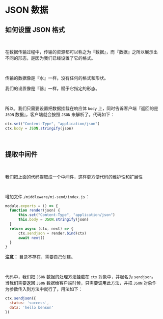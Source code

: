 # JSON 数据 

## 如何设置 JSON 格式 
<br/>

在数据传输过程中，传输的资源都可以称之为『数据』，而『数据』之所以展示出不同的形态，是因为我们已经设置了它的格式。 

<br/> 

传输的数据像是『水』一样，没有任何的格式和形状。 

我们的设置像是『器』一样，赋予它指定的形态。 

<br/> 

所以，我们只需要设置把数据挂载在响应体 `body` 上，同时告诉客户端『返回的是 `JSON` 数据』，客户端就会按照 `JSON` 来解析了。代码如下： 

```js
ctx.set("Content-Type", "application/json")
ctx.body = JSON.stringify(json)
```

<br/> 

## 提取中间件 

<br/> 

我们把上面的代码提取成一个中间件，这样更方便代码的维护性和扩展性 

<br/> 

增加文件 `/middleware/mi-send/index.js`：

```js
module.exports = () => {
  function render(json) {
      this.set("Content-Type", "application/json")
      this.body = JSON.stringify(json)
  }
  return async (ctx, next) => {
      ctx.sendjson = render.bind(ctx)
      await next()
  }
}
``` 

**注意：** 目录不存在，需要自己创建。 

<br/> 

代码中，我们把 `JSON` 数据的处理方法挂载在 `ctx` 对象中，并起名为 `sendjson`。当我们需要返回 `JSON` 数据给客户端时候，只需要调用此方法，并把 `JSON` 对象作为参数传入到方法中就行了，用法如下： 

```js
ctx.sendjson({
  status: 'success',
  data: 'hello benson'
})
``` 